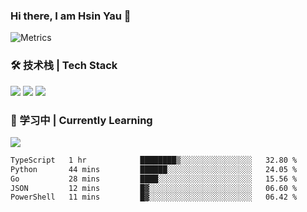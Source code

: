 ### Hi there, I am Hsin Yau 👋 
![Metrics](https://metrics.lecoq.io/hsinyau?template=classic&base.header=0&base.activity=0&base.community=0&base.repositories=0&base.metadata=0&activity=1&rss=1&base=header%2C%20activity%2C%20community%2C%20repositories%2C%20metadata&base.indepth=false&base.hireable=false&base.skip=false&activity=false&activity.limit=5&activity.load=300&activity.days=14&activity.visibility=all&activity.timestamps=false&activity.filter=all&rss=false&rss.source=https%3A%2F%2Fhsinyau.cc%2Frss.xml&rss.limit=4&config.timezone=Asia%2FShanghai)

### 🛠 技术栈 | Tech Stack
![](https://skillicons.dev/icons?i=html,css,js,ts,sass,jquery,bootstrap,vue&theme=light) 
![](https://skillicons.dev/icons?i=vite,nuxtjs,webpack,tailwindcss,windicss,nodejs,express,markdown&theme=light)
![](https://skillicons.dev/icons?i=mysql,mongodb,git,pug,vscode,idea,ps,figma&theme=light)

### 📖 学习中 | Currently Learning

![](https://skillicons.dev/icons?i=react,nextjs,svelte,nestjs,nginx,docker,rollupjs&theme=light)

<!--START_SECTION:waka-->

```txt
TypeScript   1 hr            ████████▒░░░░░░░░░░░░░░░░   32.80 %
Python       44 mins         ██████░░░░░░░░░░░░░░░░░░░   24.05 %
Go           28 mins         ████░░░░░░░░░░░░░░░░░░░░░   15.56 %
JSON         12 mins         █▓░░░░░░░░░░░░░░░░░░░░░░░   06.60 %
PowerShell   11 mins         █▓░░░░░░░░░░░░░░░░░░░░░░░   06.42 %
```

<!--END_SECTION:waka-->
